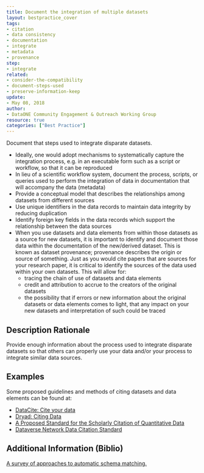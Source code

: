 ```yaml
---
title: Document the integration of multiple datasets
layout: bestpractice_cover
tags:
- citation
- data consistency
- documentation
- integrate
- metadata
- provenance
step:
- integrate
related:
- consider-the-compatibility
- document-steps-used
- preserve-information-keep
update:
- May 08, 2018
author:
- DataONE Community Engagement & Outreach Working Group
resource: true
categories: ["Best Practice"]
---
```




Document that steps used to integrate disparate datasets.
- Ideally, one would adopt mechanisms to systematically capture the integration process, e.g. in an executable form such as a script or workflow, so that it can be reproduced
- In lieu of a scientific workflow system, document the process, scripts, or queries used to perform the integration of data in documentation that will accompany the data (metadata)
- Provide a conceptual model that describes the relationships among datasets from different sources
- Use unique identifiers in the data records to maintain data integrity by reducing duplication
- Identify foreign key fields in the data records which support the relationship between the data sources
- When you use datasets and data elements from within those datasets as a source for new datasets, it is important to identify and document those data within the documentation of the new/derived dataset. This is known as dataset provenance; provenance describes the origin or source of something. Just as you would cite papers that are sources for your research paper, it is critical to identify the sources of the data used within your own datasets. This will allow for:
  - tracing the chain of use of datasets and data elements
  - credit and attribution to accrue to the creators of the original datasets
  - the possibility that if errors or new information about the original datasets or data elements comes to light, that any impact on your new datasets and interpretation of such could be traced

## Description Rationale

Provide enough information about the process used to integrate disparate datasets so that others can properly use your data and/or your process to integrate similar data sources.

## Examples

Some proposed guidelines and methods of citing datasets and data elements can be found at:

- [DataCite: Cite your data](http://www.datacite.org.s3-website-eu-west-1.amazonaws.com/cite-your-data.html)
- [Dryad: Citing Data](http://wiki.datadryad.org/Citing_Data)
- [A Proposed Standard for the Scholarly Citation of Quantitative Data](http://www.dlib.org/dlib/march07/altman/03altman.html)
- [Dataverse Network Data Citation Standard](https://dataverse.org/)

## Additional Information (Biblio)

[A survey of approaches to automatic schema matching.](https://doi.org/10.1007/s007780100057)
